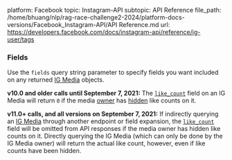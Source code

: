 platform: Facebook
topic: Instagram-API
subtopic: API Reference
file_path: /home/bhuang/nlp/rag-race-challenge2-2024/platform-docs-versions/Facebook_Instagram-API/API Reference.md
url: https://developers.facebook.com/docs/instagram-api/reference/ig-user/tags


### Fields

Use the `fields` query string parameter to specify fields you want included on any returned [IG Media](https://developers.facebook.com/docs/instagram-api/reference/ig-media#read) objects.

**v10.0 and older calls until September 7, 2021:** The [`like_count`](https://developers.facebook.com/docs/instagram-api/reference/ig-media#fields) field on an IG Media will return `0` if the media [owner](https://developers.facebook.com/docs/instagram-api/overview#authorization) has [hidden](https://www.facebook.com/help/instagram/113355287252104) like counts on it.

**v11.0+ calls, and all versions on September 7, 2021:** If indirectly querying an [IG Media](https://developers.facebook.com/docs/instagram-api/reference/ig-media) through another endpoint or field expansion, the [`like_count`](https://developers.facebook.com/docs/instagram-api/reference/ig-media#fields) field will be omitted from API responses if the media owner has hidden like counts on it. Directly querying the IG Media (which can only be done by the IG Media owner) will return the actual like count, however, even if like counts have been hidden.